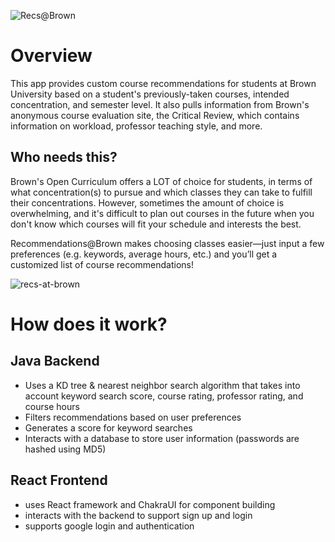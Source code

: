 ![Recs@Brown](https://user-images.githubusercontent.com/47846691/147621431-76c73f78-9b39-44fe-9ddb-28e205a3d312.png)

# Overview
This app provides custom course recommendations for students at Brown University based on a student's previously-taken courses, intended concentration, and semester level. It also pulls information from Brown's anonymous course evaluation site, the Critical Review, which contains information on workload, professor teaching style, and more.

## Who needs this?
Brown's Open Curriculum offers a LOT of choice for students, in terms of what concentration(s) to pursue and which classes they can take to fulfill their concentrations. However, sometimes the amount of choice is overwhelming, and it's difficult to plan out courses in the future when you don't know which courses will fit your schedule and interests the best. 

Recommendations@Brown makes choosing classes easier—just input a few preferences (e.g. keywords, average hours, etc.) and you’ll get a customized list of course recommendations!

<img alt="recs-at-brown" src="https://user-images.githubusercontent.com/47846691/147621048-0aef3282-7a82-4fcf-aa41-60e23813dc5e.png">

# How does it work?

## Java Backend
- Uses a KD tree & nearest neighbor search algorithm that takes into account keyword search score, course rating, professor rating, and course hours
- Filters recommendations based on user preferences
- Generates a score for keyword searches
- Interacts with a database to store user information (passwords are hashed using MD5)

## React Frontend
- uses React framework and ChakraUI for component building
- interacts with the backend to support sign up and login
- supports google login and authentication
